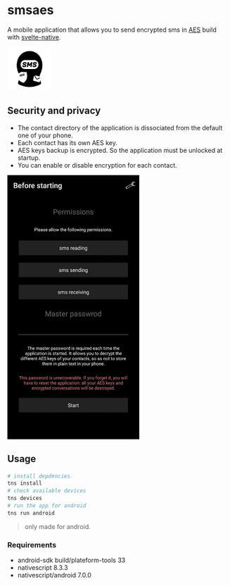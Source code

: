 # smsaes

A mobile application that allows you to send encrypted sms in [AES](https://en.wikipedia.org/wiki/Advanced_Encryption_Standard) build with [svelte-native](https://svelte-native.technology/).

<img src="https://github.com/trixky/smsaes/blob/main/.demo/icon.png?raw=true" alt="screenshots" width="100"/>

## Security and privacy

- The contact directory of the application is dissociated from the default one of your phone.
- Each contact has its own AES key.
- AES keys backup is encrypted. So the application must be unlocked at startup.
- You can enable or disable encryption for each contact.

<img src="https://github.com/trixky/smsaes/blob/main/.demo/screenshots.gif?raw=true" alt="screenshots" width="300"/>

## Usage

```bash
# install depdencies
tns install
# check available devices
tns devices
# run the app for android
tns run android
```

> only made for android.

### Requirements

- android-sdk build/plateform-tools 33
- nativescript 8.3.3
- nativescript/android 7.0.0